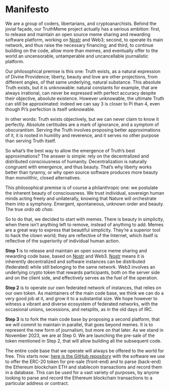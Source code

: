 # Manifesto

We are a group of coders, libertarians, and cryptoanarchists. Behind the jovial façade, our TruthMeme project actually has a serious ambition: first, to release and maintain an open source meme sharing and rewarding software platform, working on [Nostr](https://nostr.com/) and Web3; second, to operate its main network, and thus raise the necessary financing; and third, to continue building on the code, allow more than memes, and eventually offer to the world an uncensorable, untamperable and uncancellable journalistic platform.

Our philosophical premise is this one: Truth exists, as a natural expression of Divine Providence; liberty, beauty and love are other projections, from different angles, of that same underlying, natural substance. This absolute Truth exists, but it is unknowable: natural constants for example, that are always irrational, can never be expressed with perfect accuracy despite their objective, absolute existence. However unknowable, the ultimate Truth can still be approximated: indeed we can say 3 is closer to Pi than 4, even though Pi’s perfection is itself unknowable.

In other words: Truth exists objectively, but we can never claim to know it perfectly. Absolute certitudes are a mark of ignorance, and a symptom of obscurantism. Serving the Truth involves proposing better approximations of it, it is rooted in humility and reverence, and it serves no other purpose than serving Truth itself.

So what’s the best way to allow the emergence of Truth’s best approximations? The answer is simple: rely on the decentralized and distributed consciousness of humanity. Decentralization is naturally congruent with emergence, and thus beauty. That’s why liberty works better than tyranny, or why open source software produces more beauty than monolithic, closed alternatives.

This philosophical premise is of course a philanthropic one: we postulate the inherent beauty of consciousness. We trust individual, sovereign human minds acting freely and unilaterally, knowing that Nature will orchestrate them into a symphony. Emergent, spontaneous, unknown order and beauty. The true _ordo ab chao_.

So to do that, we decided to start with memes. There is beauty in simplicity, when there isn’t anything left to remove, instead of anything to add. Memes are a great way to express that beautiful simplicity. They’re a superior tool to hack the clown world; they are reflective of the Internet, which itself is reflective of the superiority of individual human action. 

**Step 1** is to release and maintain an open source meme sharing and rewarding code base, based on [Nostr](https://nostr.com/) and Web3. [Nostr](https://nostr.com/) means it is inherently decentralized and software instances can be distributed (federated) while still belonging to the same network. Web3 involves an underlying crypto token that rewards participants, both on the server side and on the client side, and effectively serves as the fuel of the operation. 

**Step 2** is to operate our own federated network of instances, that relies on our own token. As maintainers of the main code base, we think we can do a very good job at it, and grow it to a substantial size. We hope however to witness a vibrant and diverse ecosystem of federated networks, with the occasional unions, secessions, and netsplits, as in the old days of IRC.

**Step 3** is to fork the main code base by proposing a second platform, that we will commit to maintain in parallel, that goes beyond memes. It is to represent the new form of journalism, but more on that later. As we stand in November 2023, we are at Step 0. We are launching the pre-sale of the token mentioned in Step 2, that will allow building all the subsequent code. 

The entire code base that we operate will always be offered to the world for free. This starts now: [here is the GitHub repository](https://github.com/verity-team/dws) with the software we use to offer the ERC-20 token for pre-sale (front-end) and to parse (back-end) the Ethereum blockchain ETH and stablecoin transactions and record them in a database. This can be used for a vast variety of purposes, by anyone looking to parse and record the Ethereum blockchain transactions to a particular address or contract.
